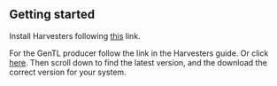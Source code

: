 



## Getting started

Install Harvesters following [this](https://github.com/genicam/harvesters#getting-started-with-harvester) link.

For the GenTL producer follow the link in the Harvesters guide. Or click [here](http://static.matrix-vision.com/mvIMPACT_Acquire/). 
Then scroll down to find the latest version, and the download the correct version for your system.
